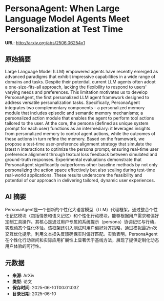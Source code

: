 # PersonaAgent: When Large Language Model Agents Meet Personalization at Test Time

**URL**: http://arxiv.org/abs/2506.06254v1

## 原始摘要

Large Language Model (LLM) empowered agents have recently emerged as advanced
paradigms that exhibit impressive capabilities in a wide range of domains and
tasks. Despite their potential, current LLM agents often adopt a
one-size-fits-all approach, lacking the flexibility to respond to users'
varying needs and preferences. This limitation motivates us to develop
PersonaAgent, the first personalized LLM agent framework designed to address
versatile personalization tasks. Specifically, PersonaAgent integrates two
complementary components - a personalized memory module that includes episodic
and semantic memory mechanisms; a personalized action module that enables the
agent to perform tool actions tailored to the user. At the core, the persona
(defined as unique system prompt for each user) functions as an intermediary:
it leverages insights from personalized memory to control agent actions, while
the outcomes of these actions in turn refine the memory. Based on the
framework, we propose a test-time user-preference alignment strategy that
simulate the latest n interactions to optimize the persona prompt, ensuring
real-time user preference alignment through textual loss feedback between
simulated and ground-truth responses. Experimental evaluations demonstrate that
PersonaAgent significantly outperforms other baseline methods by not only
personalizing the action space effectively but also scaling during test-time
real-world applications. These results underscore the feasibility and potential
of our approach in delivering tailored, dynamic user experiences.


## AI 摘要

PersonaAgent是一个创新的个性化大语言模型（LLM）代理框架，通过整合个性化记忆模块（包括情景和语义记忆）和个性化行动模块，能够根据用户需求和偏好定制工具操作。其核心是通过用户专属的系统提示（persona）协调记忆与行动，实现动态个性化体验。该框架还引入测试时用户偏好对齐策略，通过模拟最近n次交互优化提示，利用文本损失反馈确保实时偏好匹配。实验表明，PersonaAgent在个性化行动空间和实际应用扩展性上显著优于基线方法，展现了提供定制化动态用户体验的可行性。

## 元数据

- **来源**: ArXiv
- **类型**: 论文
- **保存时间**: 2025-06-10T00:01:03Z
- **目录日期**: 2025-06-10
